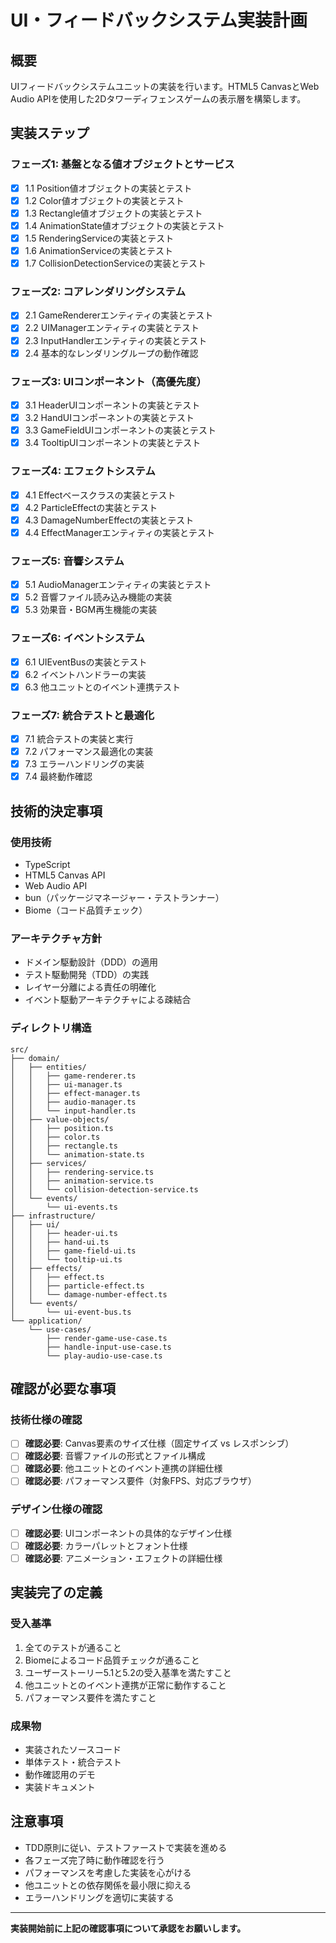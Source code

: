 # UI・フィードバックシステム実装計画

## 概要
UIフィードバックシステムユニットの実装を行います。HTML5 CanvasとWeb Audio APIを使用した2Dタワーディフェンスゲームの表示層を構築します。

## 実装ステップ

### フェーズ1: 基盤となる値オブジェクトとサービス
- [x] 1.1 Position値オブジェクトの実装とテスト
- [x] 1.2 Color値オブジェクトの実装とテスト  
- [x] 1.3 Rectangle値オブジェクトの実装とテスト
- [x] 1.4 AnimationState値オブジェクトの実装とテスト
- [x] 1.5 RenderingServiceの実装とテスト
- [x] 1.6 AnimationServiceの実装とテスト
- [x] 1.7 CollisionDetectionServiceの実装とテスト

### フェーズ2: コアレンダリングシステム
- [x] 2.1 GameRendererエンティティの実装とテスト
- [x] 2.2 UIManagerエンティティの実装とテスト
- [x] 2.3 InputHandlerエンティティの実装とテスト
- [x] 2.4 基本的なレンダリングループの動作確認

### フェーズ3: UIコンポーネント（高優先度）
- [x] 3.1 HeaderUIコンポーネントの実装とテスト
- [x] 3.2 HandUIコンポーネントの実装とテスト
- [x] 3.3 GameFieldUIコンポーネントの実装とテスト
- [x] 3.4 TooltipUIコンポーネントの実装とテスト

### フェーズ4: エフェクトシステム
- [x] 4.1 Effectベースクラスの実装とテスト
- [x] 4.2 ParticleEffectの実装とテスト
- [x] 4.3 DamageNumberEffectの実装とテスト
- [x] 4.4 EffectManagerエンティティの実装とテスト

### フェーズ5: 音響システム
- [x] 5.1 AudioManagerエンティティの実装とテスト
- [x] 5.2 音響ファイル読み込み機能の実装
- [x] 5.3 効果音・BGM再生機能の実装

### フェーズ6: イベントシステム
- [x] 6.1 UIEventBusの実装とテスト
- [x] 6.2 イベントハンドラーの実装
- [x] 6.3 他ユニットとのイベント連携テスト

### フェーズ7: 統合テストと最適化
- [x] 7.1 統合テストの実装と実行
- [x] 7.2 パフォーマンス最適化の実装
- [x] 7.3 エラーハンドリングの実装
- [x] 7.4 最終動作確認

## 技術的決定事項

### 使用技術
- TypeScript
- HTML5 Canvas API
- Web Audio API
- bun（パッケージマネージャー・テストランナー）
- Biome（コード品質チェック）

### アーキテクチャ方針
- ドメイン駆動設計（DDD）の適用
- テスト駆動開発（TDD）の実践
- レイヤー分離による責任の明確化
- イベント駆動アーキテクチャによる疎結合

### ディレクトリ構造
```
src/
├── domain/
│   ├── entities/
│   │   ├── game-renderer.ts
│   │   ├── ui-manager.ts
│   │   ├── effect-manager.ts
│   │   ├── audio-manager.ts
│   │   └── input-handler.ts
│   ├── value-objects/
│   │   ├── position.ts
│   │   ├── color.ts
│   │   ├── rectangle.ts
│   │   └── animation-state.ts
│   ├── services/
│   │   ├── rendering-service.ts
│   │   ├── animation-service.ts
│   │   └── collision-detection-service.ts
│   └── events/
│       └── ui-events.ts
├── infrastructure/
│   ├── ui/
│   │   ├── header-ui.ts
│   │   ├── hand-ui.ts
│   │   ├── game-field-ui.ts
│   │   └── tooltip-ui.ts
│   ├── effects/
│   │   ├── effect.ts
│   │   ├── particle-effect.ts
│   │   └── damage-number-effect.ts
│   └── events/
│       └── ui-event-bus.ts
└── application/
    └── use-cases/
        ├── render-game-use-case.ts
        ├── handle-input-use-case.ts
        └── play-audio-use-case.ts
```

## 確認が必要な事項

### 技術仕様の確認
- [ ] **確認必要**: Canvas要素のサイズ仕様（固定サイズ vs レスポンシブ）
- [ ] **確認必要**: 音響ファイルの形式とファイル構成
- [ ] **確認必要**: 他ユニットとのイベント連携の詳細仕様
- [ ] **確認必要**: パフォーマンス要件（対象FPS、対応ブラウザ）

### デザイン仕様の確認  
- [ ] **確認必要**: UIコンポーネントの具体的なデザイン仕様
- [ ] **確認必要**: カラーパレットとフォント仕様
- [ ] **確認必要**: アニメーション・エフェクトの詳細仕様

## 実装完了の定義

### 受入基準
1. 全てのテストが通ること
2. Biomeによるコード品質チェックが通ること
3. ユーザーストーリー5.1と5.2の受入基準を満たすこと
4. 他ユニットとのイベント連携が正常に動作すること
5. パフォーマンス要件を満たすこと

### 成果物
- 実装されたソースコード
- 単体テスト・統合テスト
- 動作確認用のデモ
- 実装ドキュメント

## 注意事項

- TDD原則に従い、テストファーストで実装を進める
- 各フェーズ完了時に動作確認を行う
- パフォーマンスを考慮した実装を心がける
- 他ユニットとの依存関係を最小限に抑える
- エラーハンドリングを適切に実装する

---

**実装開始前に上記の確認事項について承認をお願いします。**